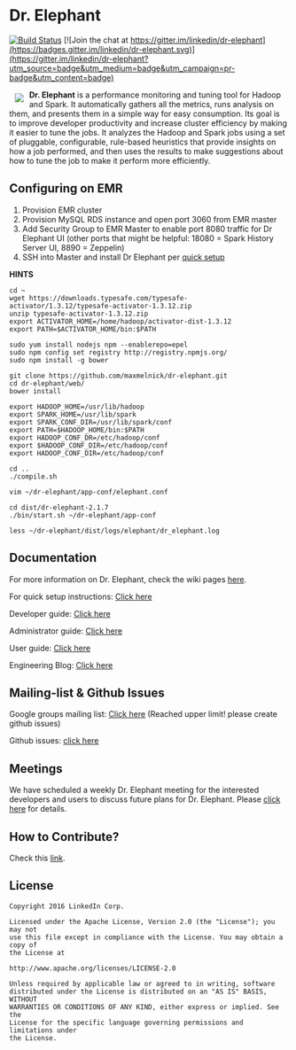 # Dr. Elephant

[![Build Status](https://api.travis-ci.org/linkedin/dr-elephant.svg)](https://travis-ci.org/linkedin/dr-elephant/)
[![Join the chat at https://gitter.im/linkedin/dr-elephant](https://badges.gitter.im/linkedin/dr-elephant.svg)](https://gitter.im/linkedin/dr-elephant?utm_source=badge&utm_medium=badge&utm_campaign=pr-badge&utm_content=badge)

<a href=""><img src="images/wiki/dr-elephant-logo-150x150.png" align="left" hspace="10" vspace="6"></a>

**Dr. Elephant** is a performance monitoring and tuning tool for Hadoop and Spark. It automatically gathers all the metrics, runs analysis on them, and presents them in a simple way for easy consumption. Its goal is to improve developer productivity and increase cluster efficiency by making it easier to tune the jobs. It analyzes the Hadoop and Spark jobs using a set of pluggable, configurable, rule-based heuristics that provide insights on how a job performed, and then uses the results to make suggestions about how to tune the job to make it perform more efficiently.

## Configuring on EMR

1. Provision EMR cluster
2. Provision MySQL RDS instance and open port 3060 from EMR master
3. Add Security Group to EMR Master to enable port 8080 traffic for Dr Elephant UI (other ports that might be helpful: 18080 = Spark History Server UI, 8890 = Zeppelin)
4. SSH into Master and install Dr Elephant per [quick setup](https://github.com/linkedin/dr-elephant/wiki/Quick-Setup-Instructions-(Must-Read))

**HINTS**

```
cd ~
wget https://downloads.typesafe.com/typesafe-activator/1.3.12/typesafe-activator-1.3.12.zip
unzip typesafe-activator-1.3.12.zip
export ACTIVATOR_HOME=/home/hadoop/activator-dist-1.3.12
export PATH=$ACTIVATOR_HOME/bin:$PATH

sudo yum install nodejs npm --enablerepo=epel
sudo npm config set registry http://registry.npmjs.org/
sudo npm install -g bower

git clone https://github.com/maxmelnick/dr-elephant.git
cd dr-elephant/web/
bower install

export HADOOP_HOME=/usr/lib/hadoop
export SPARK_HOME=/usr/lib/spark
export SPARK_CONF_DIR=/usr/lib/spark/conf
export PATH=$HADOOP_HOME/bin:$PATH
export HADOOP_CONF_DR=/etc/hadoop/conf
export $HADOOP_CONF_DIR=/etc/hadoop/conf
export HADOOP_CONF_DIR=/etc/hadoop/conf

cd ..
./compile.sh

vim ~/dr-elephant/app-conf/elephant.conf

cd dist/dr-elephant-2.1.7
./bin/start.sh ~/dr-elephant/app-conf

less ~/dr-elephant/dist/logs/elephant/dr_elephant.log
```

## Documentation

For more information on Dr. Elephant, check the wiki pages [here](https://github.com/linkedin/dr-elephant/wiki).

For quick setup instructions: [Click here](https://github.com/linkedin/dr-elephant/wiki/Quick-Setup-Instructions-(Must-Read))

Developer guide: [Click here](https://github.com/linkedin/dr-elephant/wiki/Developer-Guide)

Administrator guide: [Click here](https://github.com/linkedin/dr-elephant/wiki/Administrator-Guide)

User guide: [Click here](https://github.com/linkedin/dr-elephant/wiki/User-Guide)

Engineering Blog: [Click here](https://engineering.linkedin.com/blog/2016/04/dr-elephant-open-source-self-serve-performance-tuning-hadoop-spark)

## Mailing-list & Github Issues

Google groups mailing list: [Click here](https://groups.google.com/forum/#!forum/dr-elephant-users) (Reached upper limit! please create github issues)

Github issues: [click here](https://github.com/linkedin/dr-elephant/issues)

## Meetings

We have scheduled a weekly Dr. Elephant meeting for the interested developers and users to discuss future plans for Dr. Elephant. Please [click here](https://github.com/linkedin/dr-elephant/issues/209) for details.

## How to Contribute?

Check this [link](https://github.com/linkedin/dr-elephant/wiki/How-to-Contribute%3F).

## License

    Copyright 2016 LinkedIn Corp.

    Licensed under the Apache License, Version 2.0 (the "License"); you may not
    use this file except in compliance with the License. You may obtain a copy of
    the License at

    http://www.apache.org/licenses/LICENSE-2.0

    Unless required by applicable law or agreed to in writing, software
    distributed under the License is distributed on an "AS IS" BASIS, WITHOUT
    WARRANTIES OR CONDITIONS OF ANY KIND, either express or implied. See the
    License for the specific language governing permissions and limitations under
    the License.
